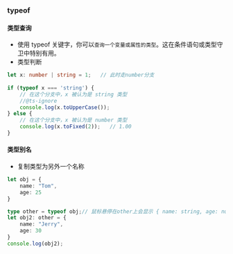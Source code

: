 ### typeof

#### 类型查询
* 使用 typeof 关键字，你可以`查询一个变量或属性的类型`。这在条件语句或类型守卫中特别有用。
* 类型判断
```typescript
let x: number | string = 1;   // 此时走number分支
  
if (typeof x === 'string') {  
    // 在这个分支中，x 被认为是 string 类型  
    //@ts-ignore
    console.log(x.toUpperCase());  
} else {  
    // 在这个分支中，x 被认为是 number 类型  
    console.log(x.toFixed(2));   // 1.00
}
```

#### 类型别名
* 复制类型为另外一个名称
```typescript
let obj = {
    name: "Tom",
    age: 25
}

type other = typeof obj;// 鼠标悬停在other上会显示 { name: string, age: number }
let obj2: other = {
    name: "Jerry",
    age: 30
}
console.log(obj2); 
```

